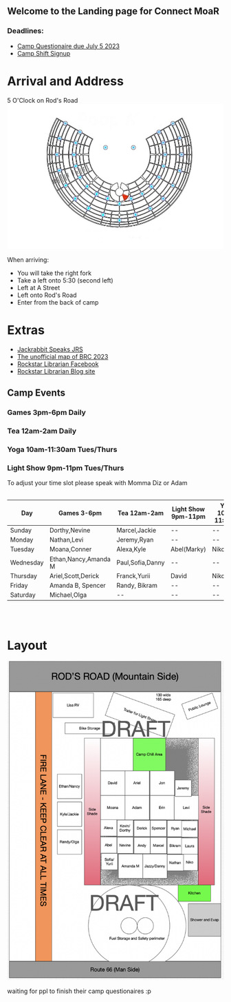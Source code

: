 ## Welcome to the Landing page for Connect MoaR

### Deadlines:
* [Camp Questionaire due July 5 2023](https://forms.gle/XLcBT425rB7dYvuY9)
* [Camp Shift Signup](https://forms.gle/iryLB4qWp74a2Xij8)

# Arrival and Address
5 O'Clock on Rod's Road
<img src="./images/Camp_rough_location.jpg">

When arriving: 
* You will take the right fork
* Take a left onto 5:30 (second left)
* Left at A Street
* Left onto Rod's Road
* Enter from the back of camp


# Extras
* [Jackrabbit Speaks JRS](https://burningman.org/news/jrs/)
* [The unofficial map of BRC 2023](https://www.unofficialbrcmap.com/)
* [Rockstar Librarian Facebook](https://www.facebook.com/rockstarlibrarianpage/)
* [Rockstar Librarian Blog site](https://www.rockstarlibrarian.com/)



## Camp Events
### Games  3pm-6pm Daily
### Tea  12am-2am Daily
### Yoga  10am-11:30am  Tues/Thurs
### Light Show  9pm-11pm Tues/Thurs

To adjust your time slot please speak with Momma Diz or Adam<br/><br/>

| Day | Games 3-6pm | Tea 12am-2am | Light Show 9pm-11pm | Yoga 10am-11:30am |
| --- | --- | --- | --- | --- |
|Sunday|Dorthy,Nevine|Marcel,Jackie|--|--|
|Monday|Nathan,Levi|Jeremy,Ryan|--|--|
|Tuesday|Moana,Conner|Alexa,Kyle|Abel(Marky)| Niko/Laura|
|Wednesday|Ethan,Nancy,Amanda M|Paul,Sofia,Danny|--|--|
|Thursday|Ariel,Scott,Derick|Franck,Yurii|David|Niko/Laura|
|Friday|Amanda B, Spencer|Randy, Bikram|--|--|
|Saturday|Michael,Olga|--|--|--|

<br/><br/>
# Layout


<img src="images/camp-layout-2023.png" alt="Camp Layout" />

waiting for ppl to finish their camp questionaires  :p
